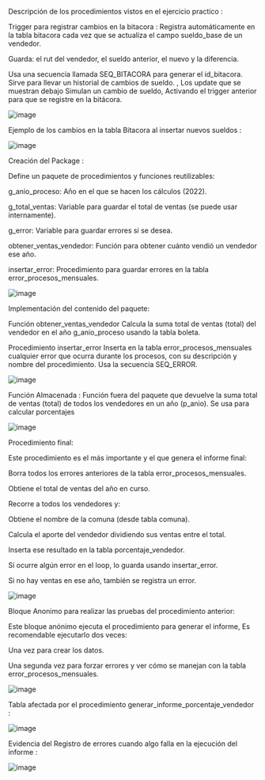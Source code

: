 Descripción de los procedimientos vistos en el ejercicio practico : 

Trigger para registrar cambios en la bitacora : Registra automáticamente en la tabla bitacora cada vez que se actualiza el campo sueldo_base de un vendedor.

Guarda: el rut del vendedor, el sueldo anterior, el nuevo y la diferencia.

Usa una secuencia llamada SEQ_BITACORA para generar el id_bitacora.
 Sirve para llevar un historial de cambios de sueldo.     ,  Los update que se muestran debajo 
Simulan un cambio de sueldo, Activando el trigger anterior para que se registre en la bitácora. 

![image](https://github.com/user-attachments/assets/59b67a65-c143-474b-b04f-1bdec4be3d3c)

Ejemplo de los cambios en la tabla Bitacora al insertar nuevos sueldos : 

![image](https://github.com/user-attachments/assets/d515039a-8ff2-4fa5-9382-a357210e77cd)


Creación del Package : 

Define un paquete de procedimientos y funciones reutilizables:

g_anio_proceso: Año en el que se hacen los cálculos (2022).

g_total_ventas: Variable para guardar el total de ventas (se puede usar internamente).

g_error: Variable para guardar errores si se desea.

obtener_ventas_vendedor: Función para obtener cuánto vendió un vendedor ese año.

insertar_error: Procedimiento para guardar errores en la tabla error_procesos_mensuales. 

![image](https://github.com/user-attachments/assets/85ac999a-e613-4031-a574-2fa9f85d654b)


Implementación del contenido del paquete:

 Función obtener_ventas_vendedor
Calcula la suma total de ventas (total) del vendedor en el año g_anio_proceso usando la tabla boleta.

 Procedimiento insertar_error
Inserta en la tabla error_procesos_mensuales cualquier error que ocurra durante los procesos, con su descripción y nombre del procedimiento. Usa la secuencia SEQ_ERROR. 

![image](https://github.com/user-attachments/assets/07084b5f-cb50-4d4e-b777-86edb7b9b628) 

Función Almacenada : Función fuera del paquete que devuelve la suma total de ventas (total) de todos los vendedores en un año (p_anio). Se usa para calcular porcentajes

![image](https://github.com/user-attachments/assets/ff572b87-c4e8-4e58-8e0f-8541625b4929) 

Procedimiento final:

Este procedimiento es el más importante y el que genera el informe final:

Borra todos los errores anteriores de la tabla error_procesos_mensuales.

Obtiene el total de ventas del año en curso.

Recorre a todos los vendedores y:

Obtiene el nombre de la comuna (desde tabla comuna).

Calcula el aporte del vendedor dividiendo sus ventas entre el total.

Inserta ese resultado en la tabla porcentaje_vendedor.

Si ocurre algún error en el loop, lo guarda usando insertar_error.

Si no hay ventas en ese año, también se registra un error. 


![image](https://github.com/user-attachments/assets/8da42290-f750-47a8-8299-242be0a51066) 



Bloque Anonimo para realizar las pruebas del procedimiento anterior:

Este bloque anónimo ejecuta el procedimiento para generar el informe, Es recomendable ejecutarlo dos veces:

Una vez para crear los datos.

Una segunda vez para forzar errores y ver cómo se manejan con la tabla error_procesos_mensuales. 

![image](https://github.com/user-attachments/assets/e020858a-c66e-4523-97dc-a81deb7c5276)

Tabla afectada por el procedimiento generar_informe_porcentaje_vendedor : 

![image](https://github.com/user-attachments/assets/a4b6ee2c-edd6-4488-b04e-3f6074fc1868)

Evidencia del Registro de errores cuando algo falla en la ejecución del informe : 

![image](https://github.com/user-attachments/assets/27055d35-9ca1-4a55-8279-da0a6171e74f)


 






